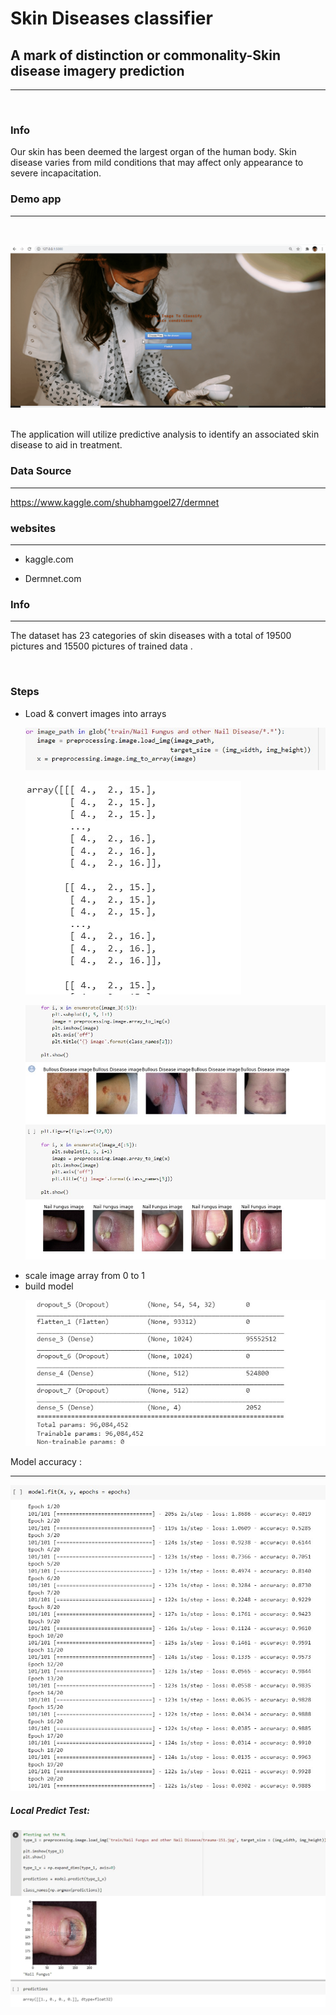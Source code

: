# **Skin Diseases classifier**


## **A mark of distinction or commonality-Skin disease imagery prediction**
<hr/>
<br>
<h3>Info</h3>
Our skin has been deemed the largest organ of the human body.  Skin disease varies from mild conditions that may affect only appearance to severe incapacitation.

<br>

<h3>Demo app </h3>
<hr>
<br>

![](images/project_3_Local_%20app_test.gif)

 <br> The application will utilize predictive analysis to identify an associated skin disease to aid in treatment.

<h3>Data Source</h3>
<hr/>
  
https://www.kaggle.com/shubhamgoel27/dermnet

<h3> websites</h3>
<hr/>
  
- kaggle.com
  
- Dermnet.com

<h3> Info </h3>
<hr/>

The dataset  has 23 categories of skin diseases with a total of 19500 pictures and 15500 pictures of trained data .

 <br>


<h3>Steps </h3>
<ul>
<li>Load & convert images into arrays </li>

![](images/toarray.jpg)

![](images/array_img.jpg)

![](images/Screenshot1.jpg)

<li>scale image array from 0 to 1</li>
<li>build model</li>

![](images/mod.jpg)
</ul>
Model accuracy : <hr>

![](images/acc.jpg)


##### Local Predict Test:

![](images/test.jpg)